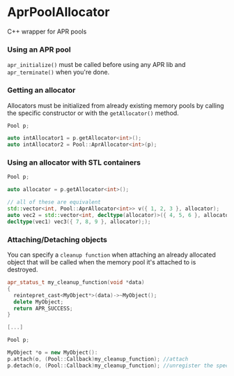 # AprPoolAllocator
C++ wrapper for APR pools

### Using an APR pool

```apr_initialize()``` must be called before using any APR lib and ```apr_terminate()``` when you're done.

### Getting an allocator

Allocators must be initialized from already existing memory pools by calling the specific constructor or with the ```getAllocator()``` method.

```cpp
Pool p;

auto intAllocator1 = p.getAllocator<int>();
auto intAllocator2 = Pool::AprAllocator<int>(p);
```

### Using an allocator with STL containers

```cpp
Pool p;

auto allocator = p.getAllocator<int>();

// all of these are equivalent
std::vector<int, Pool::AprAllocator<int>> v({ 1, 2, 3 }, allocator);
auto vec2 = std::vector<int, decltype(allocator)>({ 4, 5, 6 }, allocator);
decltype(vec1) vec3({ 7, 8, 9 }, allocator););
```
### Attaching/Detaching objects

You can specify a ```cleanup function``` when attaching an already allocated object that will be called when the memory pool it's attached to is destroyed.

```cpp
apr_status_t my_cleanup_function(void *data)
{
  reintepret_cast<MyObject*>(data)->~MyObject();
  delete MyObject;
  return APR_SUCCESS;
}

[...]

Pool p;

MyObject *o = new MyObject():
p.attach(o, (Pool::Callback)my_cleanup_function); //attach
p.detach(o, (Pool::Callback)my_cleanup_function); //unregister the specific cleanup function
```
